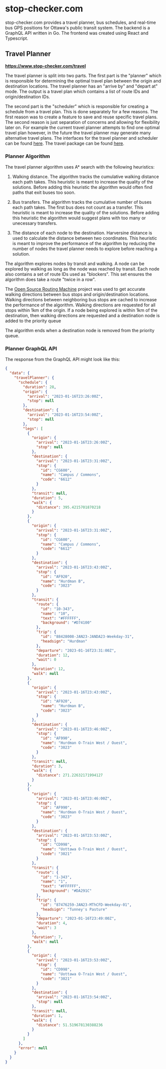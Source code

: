 # stop-checker.com

stop-checker.com provides a travel planner, bus schedules, and real-time bus GPS positions for Ottawa's public transit system.
The backend is a GraphQL API written in Go. The frontend was created using React and Typescript.

## Travel Planner

**https://www.stop-checker.com/travel**

The travel planner is split into two parts. The first part is the "planner" which is responsible for determining the optimal travel plan between the origin and destination locations. The travel planner has an "arrive by" and "depart at" mode. The output is a travel plan which contains a list of route IDs and origin/destination IDs.

The second part is the "scheduler" which is responsible for creating a schedule from a travel plan.
This is done separately for a few reasons. The first reason was to create a feature to save and reuse specific travel plans. The second reason is just separation of concerns and allowing for flexibility later on. For example the current travel planner attempts to find one optimal travel plan however, in the future the travel planner may generate many alternative travel plans.
The interfaces for the travel planner and scheduler can be found [here](https://github.com/danielholmes839/stop-checker.com-2/blob/18503348549fbd9791376ca73fa5b786b2e91d25/backend/application/services/services.go#L10-L18). The travel package can be found [here](https://github.com/danielholmes839/stop-checker.com-2/tree/main/backend/features/travel).

### Planner Algorithm

The travel planner algorithm uses A\* search with the following heuristics:

1. Walking distance. The algorithm tracks the cumulative walking distance each path takes. This heuristic is meant to increase the quality of the solutions. Before adding this heuristic the algorithm would often find paths that exit buses too soon.

2. Bus transfers. The algorithm tracks the cumulative number of buses each path takes. The first bus does not count as a transfer. This heuristic is meant to increase the quality of the solutions. Before adding this heuristic the algorithm would suggest plans with too many or unecessary transfers.

3. The distance of each node to the destination. Harversine distance is used to calculate the distance between two coordinates. This heuristic is meant to improve the performance of the algorithm by reducing the number of nodes the travel planner needs to explore before reaching a solution.

The algorithm explores nodes by transit and walking. A node can be explored by walking as long as the node was reached by transit.
Each node also contains a set of route IDs used as "blockers". This set ensures the algorithm does take a route "twice in a row".

The [Open Source Routing Machine](https://project-osrm.org/) project was used to get accurate walking directions between bus stops and origin/destination locations.
Walking directions between neighboring bus stops are cached to increase the performance of the algorithm. Walking directions are requested for all stops within 1km of the origin.
If a node being explored is within 1km of the destination, then walking directions are requested and a destination node is added to the priority queue

The algorithm ends when a destination node is removed from the priority queue.

### Planner GraphQL API

The response from the GraphQL API might look like this:

```json
{
  "data": {
    "travelPlanner": {
      "schedule": {
        "duration": 28,
        "origin": {
          "arrival": "2023-01-16T23:26:00Z",
          "stop": null
        },
        "destination": {
          "arrival": "2023-01-16T23:54:00Z",
          "stop": null
        },
        "legs": [
          {
            "origin": {
              "arrival": "2023-01-16T23:26:00Z",
              "stop": null
            },
            "destination": {
              "arrival": "2023-01-16T23:31:00Z",
              "stop": {
                "id": "CG600",
                "name": "Campus / Commons",
                "code": "6612"
              }
            },
            "transit": null,
            "duration": 5,
            "walk": {
              "distance": 395.4215701870218
            }
          },
          {
            "origin": {
              "arrival": "2023-01-16T23:31:00Z",
              "stop": {
                "id": "CG600",
                "name": "Campus / Commons",
                "code": "6612"
              }
            },
            "destination": {
              "arrival": "2023-01-16T23:43:00Z",
              "stop": {
                "id": "AF920",
                "name": "Hurdman B",
                "code": "3023"
              }
            },
            "transit": {
              "route": {
                "id": "10-343",
                "name": "10",
                "text": "#FFFFFF",
                "background": "#D74100"
              },
              "trip": {
                "id": "88428008-JAN23-JANDA23-Weekday-31",
                "headsign": "Hurdman"
              },
              "departure": "2023-01-16T23:31:00Z",
              "duration": 12,
              "wait": 0
            },
            "duration": 12,
            "walk": null
          },
          {
            "origin": {
              "arrival": "2023-01-16T23:43:00Z",
              "stop": {
                "id": "AF920",
                "name": "Hurdman B",
                "code": "3023"
              }
            },
            "destination": {
              "arrival": "2023-01-16T23:46:00Z",
              "stop": {
                "id": "AF990",
                "name": "Hurdman O-Train West / Ouest",
                "code": "3023"
              }
            },
            "transit": null,
            "duration": 3,
            "walk": {
              "distance": 271.22632171994127
            }
          },
          {
            "origin": {
              "arrival": "2023-01-16T23:46:00Z",
              "stop": {
                "id": "AF990",
                "name": "Hurdman O-Train West / Ouest",
                "code": "3023"
              }
            },
            "destination": {
              "arrival": "2023-01-16T23:53:00Z",
              "stop": {
                "id": "CD998",
                "name": "Uottawa O-Train West / Ouest",
                "code": "3021"
              }
            },
            "transit": {
              "route": {
                "id": "1-343",
                "name": "1",
                "text": "#FFFFFF",
                "background": "#DA291C"
              },
              "trip": {
                "id": "87476259-JAN23-MThCFD-Weekday-01",
                "headsign": "Tunney's Pasture"
              },
              "departure": "2023-01-16T23:49:00Z",
              "duration": 4,
              "wait": 3
            },
            "duration": 7,
            "walk": null
          },
          {
            "origin": {
              "arrival": "2023-01-16T23:53:00Z",
              "stop": {
                "id": "CD998",
                "name": "Uottawa O-Train West / Ouest",
                "code": "3021"
              }
            },
            "destination": {
              "arrival": "2023-01-16T23:54:00Z",
              "stop": null
            },
            "transit": null,
            "duration": 1,
            "walk": {
              "distance": 51.519678130388236
            }
          }
        ]
      },
      "error": null
    }
  }
}
```
